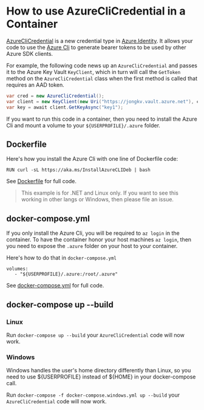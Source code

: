 # How to use AzureCliCredential in a Container

[AzureCliCredential](https://github.com/Azure/azure-sdk-for-net/blob/master/sdk/identity/Azure.Identity/src/AzureCliCredential.cs) is a new credential type in [Azure.Identity](https://github.com/Azure/azure-sdk-for-net/tree/master/sdk/identity/Azure.Identity).  It allows your code to use the [Azure Cli](https://aka.ms/azcliget) to generate bearer tokens to be used by other Azure SDK clients.

For example, the following code news up an `AzureCliCredential` and passes it to the Azure Key Vault `KeyClient`, which in turn will call the `GetToken` method on the `AzureCliCredential` class when the first method is called that requires an AAD token.

```csharp
var cred = new AzureCliCredential();
var client = new KeyClient(new Uri("https://jongkv.vault.azure.net"), cred);
var key = await client.GetKeyAsync("key1");
```

If you want to run this code in a container, then you need to install the Azure Cli and mount a volume to your `${USERPROFILE}/.azure` folder.


## Dockerfile
Here's how you install the Azure Cli with one line of Dockerfile code:

`RUN curl -sL https://aka.ms/InstallAzureCLIDeb | bash`

See [Dockerfile](src/net/Dockerfile) for full code.

> This example is for .NET and Linux only.  If you want to see this working in other langs or Windows, then please file an issue.

## docker-compose.yml

If you only install the Azure Cli, you will be required to `az login` in the container.  To have the container honor your host machines `az login`, then you need to expose the `.azure` folder on your host to your container.

Here's how to do that in `docker-compose.yml`

```
volumes: 
   - "${USERPROFILE}/.azure:/root/.azure"
```

See [docker-compose.yml](src/net/docker-compose.yml) for full code.


## docker-compose up --build

### Linux
Run `docker-compose up --build` your `AzureCliCredential` code will now work.

### Windows
Windows handles the user's home directory differently than Linux, so you need to use ${USERPROFILE} instead of ${HOME} in your docker-compose call.

Run `docker-compose -f docker-compose.windows.yml up --build` your `AzureCliCredential` code will now work.